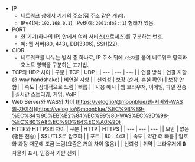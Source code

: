 - IP
    - 네트워크 상에서 기기의 주소(집 주소 같은 개념).
    - IPv4(예: `192.168.0.1`), IPv6(예: `2001:db8::1`) 형태가 있음.
- PORT
    - 한 기기(하나의 IP) 안에서 여러 서비스(프로세스)를 구분하는 번호.
    - 예: 웹 서버(80, 443), DB(3306), SSH(22).
- CIDR
    - 네트워크를 나누는 방식 중 하나로, IP 주소 뒤에 `/숫자`를 붙여 네트워크 영역과 호스트 영역을 구분하는 표기법.
- TCP와 UDP 차이
    | 구분 | TCP | UDP |
    | --- | --- | --- |
    | 연결 방식 | 연결 지향 (3-way handshake) | 비연결 지향 |
    | 신뢰성 | 보장 (순서, 손실 확인) | 보장 안 함 |
    | 속도 | 상대적으로 느림 | 빠름 |
    | 사용 예시 | 웹 브라우저, 이메일, 파일 전송 | 실시간 스트리밍, 게임, VoIP |
- Web Server와 WAS의 차이
    [https://velog.io/@moonblue/웹-서버와-WAS의-차이점](https://velog.io/@moonblue/%EC%9B%B9-%EC%84%9C%EB%B2%84%EC%99%80-WAS%EC%9D%98-%EC%B0%A8%EC%9D%B4%EC%A0%90)
- HTTP와 HTTPS의 차이
    | 구분 | HTTP | HTTPS |
    | --- | --- | --- |
    | 보안 | 없음 (평문 전송) | SSL/TLS로 암호화 |
    | 포트 | 80 | 443 |
    | 속도 | 약간 더 빠름 | 암호화 과정 때문에 조금 느림(요즘은 거의 차이 없음) |
    | 신뢰성 | 취약 | 브라우저에 🔒 자물쇠 표시, 인증서 기반 신뢰 |